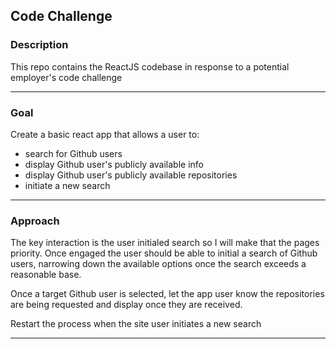 ## Code Challenge

### Description

This repo contains the ReactJS codebase in response to a potential employer's code challenge

---

### Goal

Create a basic react app that allows a user to:

* search for Github users
* display Github user's publicly available info
* display Github user's publicly available repositories
* initiate a new search

---

### Approach

The key interaction is the user initialed search so I will make that the pages priority. Once engaged the user should be able to initial a search of Github users, narrowing down the available options once the search exceeds a reasonable base.

Once a target Github user is selected, let the app user know the repositories are being requested and display once they are received.

Restart the process when the site user initiates a new search

---

